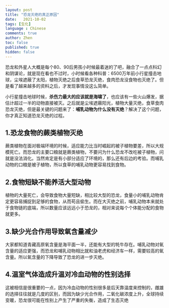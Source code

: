 ```yaml
---
layout: post
title: "恐龙灭绝的真正原因"
date:   2021-10-02
tags: [生化]
language : Chinese
comments: true
author: Zhen
toc: false
published: true
hidden: false
---
```

恐龙和外星人大概是每个80、90后男孩小时候最着迷的了吧，融合了一点点科幻和阴谋论，就是现在看也不过时，小时候看各种科普：6500万年前小行星撞击地球，尘埃遮蔽了太阳，植物灭绝之后食草恐龙灭绝，食肉恐龙没食物也灭绝了。但是看了越来越多的资料之后，才发现事情没这么简单。 

小行星撞击地球时候，**杀伤力最大的应该就是海啸了**，也应该有一些火山爆发，据估计超过一半的动物直接被灭。之后就是尘埃遮蔽阳光，植物大量灭绝，食草食肉恐龙灭绝，但是最关键的问题来了：**哺乳动物为什么没有灭绝**？解决了这个问题，你才真正知道恐龙灭绝的过程。

## 1.恐龙食物的蕨类植物灭绝
蕨类植物在面对极端环境的时候，适应能力比当时崛起的被子植物要差，所以大规模死亡。而恐龙的主要口粮就是蕨类植物，不要问为什么恐龙不改吃被子植物，问就是没法消化。当然肯定是有小部分适应了环境的，那么还有后边的考验。而哺乳动物的口粮是被子植物，所以食草的哺乳动物更容易找到食物。

## 2.食物短缺不能养活大型动物
植物的大量死亡，会导致食物大量短缺，相比较大型的恐龙，食量小的哺乳动物肯定更容易捕捉到足够的食物，从而苟且偷生。而在大灭绝之前，哺乳动物本来就处于食物链的底端，所以数量应该远远小于恐龙的，相对来说每个个体能分配的食物就更多。

## 3.缺少光合作用导致氧含量减少
大家都知道青藏高原氧含量是海平面一半，还能有大型的牦牛存在。哺乳动物对氧含量的适应更强，而恐龙和哺乳动物相比就和油老虎和经济车一样，需要较高的氧含量。所以氧含量的下降导致了恐龙的进一步灭绝。

## 4.温室气体造成升温对冷血动物的性别选择
这被相信是很重要的一点，因为冷血动物的性别很多是后天靠温度来控制的，雌雄的选择往往就是几度的区别，而因为缺少光合作用，二氧化碳浓度上升，全球持续变暖，恐龙很可能在性别上产生了严重的失衡，造成了生态灭绝
<!--stackedit_data:
eyJoaXN0b3J5IjpbLTE5NTU3ODAwNTMsMTA1Nzc1ODY4NywtND
YyNzg3MzNdfQ==
-->